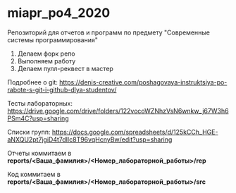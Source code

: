 # miapr_po4_2020

Репозиторий для отчетов и программ по предмету "Современные системы программирования"

1. Делаем форк репо
1. Выполняем работу
1. Делаем пулл-реквест в мастер

Подробнее о git: https://denis-creative.com/poshagovaya-instruktsiya-po-rabote-s-git-i-github-dlya-studentov/

Тесты лабораторных: https://drive.google.com/drive/folders/122vocoWZNhzVsN6wnkw_j67W3h6PSm4C?usp=sharing

Списки групп: https://docs.google.com/spreadsheets/d/125kCCh_HGE-aNXQU2pt7jgiD4t7dIlc8T96vqHcnyBw/edit?usp=sharing



Отчеты коммитаем в **reports/<Ваша_фамилия>/<Номер_лабораторной_работы>/rep**

Код коммитаем в **reports/<Ваша_фамилия>/<Номер_лабораторной_работы>/src**
